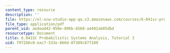 ```yaml
---
content_type: resource
description: ''
file: https://ol-ocw-studio-app-qa.s3.amazonaws.com/courses/6-041sc-probabilistic-systems-analysis-and-applied-probability-fall-2013/f972b6c0eac7333e866d07389c87f189_MIT6_041SCF13_tut03.pdf
file_type: application/pdf
parent_uid: aedead42-950e-896b-b568-a4402ab05dbd
resourcetype: Document
title: 6.041SC Probabilistic Systems Analysis, Tutorial 3
uid: f972b6c0-eac7-333e-866d-07389c87f189
---
```

